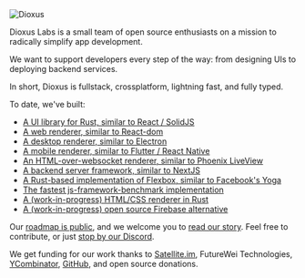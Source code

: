 <img src="https://raw.githubusercontent.com/DioxusLabs/dioxus/master/notes/header.svg" alt="Dioxus" />

Dioxus Labs is a small team of open source enthusiasts on a mission to radically simplify app development.

We want to support developers every step of the way: from designing UIs to deploying backend services. 

In short, Dioxus is fullstack, crossplatform, lightning fast, and fully typed.

To date, we've built:

- [A UI library for Rust, similar to React / SolidJS](https://github.com/DioxusLabs/dioxus)
- [A web renderer, similar to React-dom](https://dioxuslabs.com/learn/0.4/getting_started/wasm)
- [A desktop renderer, similar to Electron](https://dioxuslabs.com/learn/0.4/getting_started/desktop)
- [A mobile renderer, similar to Flutter / React Native](https://dioxuslabs.com/learn/0.4/getting_started/mobile)
- [An HTML-over-websocket renderer, similar to Phoenix LiveView](https://dioxuslabs.com/learn/0.4/getting_started/liveview)
- [A backend server framework, similar to NextJS](https://dioxuslabs.com/learn/0.4/getting_started/fullstack)
- [A Rust-based implementation of Flexbox, similar to Facebook's Yoga](https://github.com/DioxusLabs/taffy)
- [The fastest js-framework-benchmark implementation](https://github.com/Demonthos/sledgehammer_bindgen) 
- [A (work-in-progress) HTML/CSS renderer in Rust](https://github.com/DioxusLabs/blitz)
- [A (work-in-progress) open source Firebase alternative](https://dioxuslabs.com/deploy)

Our [roadmap is public](https://pointy-quokka-0c3.notion.site/Dioxus-Labs-Public-Roadmap-771939f47d13423abe2a2195b5617555?pvs=4), and we welcome you to [read our story](https://dioxuslabs.com/blog/introducing-dioxus). Feel free to contribute, or just [stop by our Discord](https://discord.gg/XgGxMSkvUM).

We get funding for our work thanks to [Satellite.im](http://satellite.im), FutureWei Technologies, [YCombinator](http://ycombinator.com), [GitHub](https://accelerator.github.com), and open source donations.
